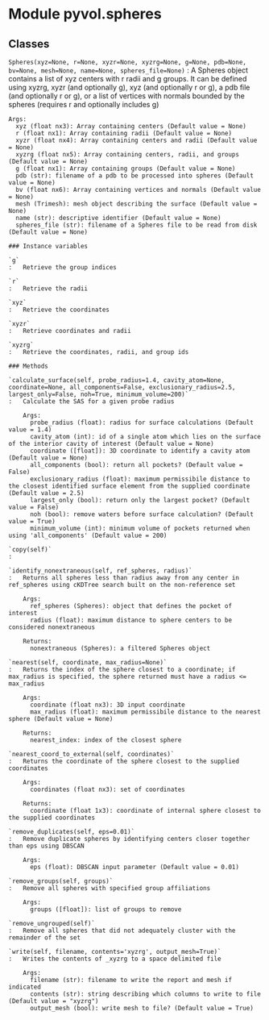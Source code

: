 Module pyvol.spheres
====================

Classes
-------

`Spheres(xyz=None, r=None, xyzr=None, xyzrg=None, g=None, pdb=None, bv=None, mesh=None, name=None, spheres_file=None)`
:   A Spheres object contains a list of xyz centers with r radii and g groups. It can be defined using xyzrg, xyzr (and optionally g), xyz (and optionally r or g), a pdb file (and optionally r or g), or a list of vertices with normals bounded by the spheres (requires r and optionally includes g)
    
    Args:
      xyz (float nx3): Array containing centers (Default value = None)
      r (float nx1): Array containing radii (Default value = None)
      xyzr (float nx4): Array containing centers and radii (Default value = None)
      xyzrg (float nx5): Array containing centers, radii, and groups (Default value = None)
      g (float nx1): Array containing groups (Default value = None)
      pdb (str): filename of a pdb to be processed into spheres (Default value = None)
      bv (float nx6): Array containing vertices and normals (Default value = None)
      mesh (Trimesh): mesh object describing the surface (Default value = None)
      name (str): descriptive identifier (Default value = None)
      spheres_file (str): filename of a Spheres file to be read from disk (Default value = None)

    ### Instance variables

    `g`
    :   Retrieve the group indices

    `r`
    :   Retrieve the radii

    `xyz`
    :   Retrieve the coordinates

    `xyzr`
    :   Retrieve coordinates and radii

    `xyzrg`
    :   Retrieve the coordinates, radii, and group ids

    ### Methods

    `calculate_surface(self, probe_radius=1.4, cavity_atom=None, coordinate=None, all_components=False, exclusionary_radius=2.5, largest_only=False, noh=True, minimum_volume=200)`
    :   Calculate the SAS for a given probe radius
        
        Args:
          probe_radius (float): radius for surface calculations (Default value = 1.4)
          cavity_atom (int): id of a single atom which lies on the surface of the interior cavity of interest (Default value = None)
          coordinate ([float]): 3D coordinate to identify a cavity atom (Default value = None)
          all_components (bool): return all pockets? (Default value = False)
          exclusionary_radius (float): maximum permissibile distance to the closest identified surface element from the supplied coordinate (Default value = 2.5)
          largest_only (bool): return only the largest pocket? (Default value = False)
          noh (bool): remove waters before surface calculation? (Default value = True)
          minimum_volume (int): minimum volume of pockets returned when using 'all_components' (Default value = 200)

    `copy(self)`
    :

    `identify_nonextraneous(self, ref_spheres, radius)`
    :   Returns all spheres less than radius away from any center in ref_spheres using cKDTree search built on the non-reference set
        
        Args:
          ref_spheres (Spheres): object that defines the pocket of interest
          radius (float): maximum distance to sphere centers to be considered nonextraneous
        
        Returns:
          nonextraneous (Spheres): a filtered Spheres object

    `nearest(self, coordinate, max_radius=None)`
    :   Returns the index of the sphere closest to a coordinate; if max_radius is specified, the sphere returned must have a radius <= max_radius
        
        Args:
          coordinate (float nx3): 3D input coordinate
          max_radius (float): maximum permissibile distance to the nearest sphere (Default value = None)
        
        Returns:
          nearest_index: index of the closest sphere

    `nearest_coord_to_external(self, coordinates)`
    :   Returns the coordinate of the sphere closest to the supplied coordinates
        
        Args:
          coordinates (float nx3): set of coordinates
        
        Returns:
          coordinate (float 1x3): coordinate of internal sphere closest to the supplied coordinates

    `remove_duplicates(self, eps=0.01)`
    :   Remove duplicate spheres by identifying centers closer together than eps using DBSCAN
        
        Args:
          eps (float): DBSCAN input parameter (Default value = 0.01)

    `remove_groups(self, groups)`
    :   Remove all spheres with specified group affiliations
        
        Args:
          groups ([float]): list of groups to remove

    `remove_ungrouped(self)`
    :   Remove all spheres that did not adequately cluster with the remainder of the set

    `write(self, filename, contents='xyzrg', output_mesh=True)`
    :   Writes the contents of _xyzrg to a space delimited file
        
        Args:
          filename (str): filename to write the report and mesh if indicated
          contents (str): string describing which columns to write to file (Default value = "xyzrg")
          output_mesh (bool): write mesh to file? (Default value = True)